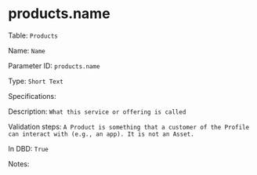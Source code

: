 # products.name

Table: ```Products```

Name: ```Name```

Parameter ID: ```products.name```

Type: ```Short Text```

Specifications: 

Description: ```What this service or offering is called```

Validation steps: ```A Product is something that a customer of the Profile can interact with (e.g., an app). It is not an Asset.```

In DBD: ```True```

Notes: 

